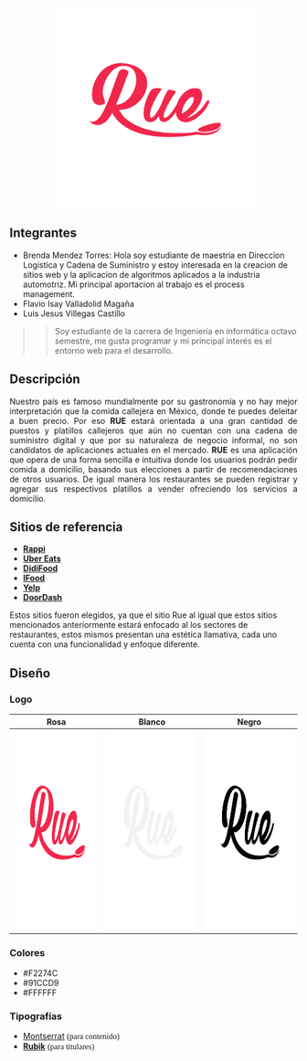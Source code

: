 <!-- ![](design/Rue_logo_pink.png) -->
<div align="center">
<img src="./design/Rue_logo_pink.png" width="350" height="350">
</div>

## Integrantes
* Brenda Mendez Torres:
Hola soy estudiante de maestria en Direccion Logistica y Cadena de Suministro y estoy interesada en la creacion de sitios web y la aplicacion de algoritmos aplicados a la industria automotriz. Mi principal aportacion al trabajo es el process management. 
* Flavio Isay Valladolid Magaña
* Luis Jesus Villegas Castillo
>> Soy estudiante de la carrera de Ingeniería en informática octavo semestre, me gusta programar y mi principal interés es el entorno web para el desarrollo.


## Descripción
<p align="justify">
Nuestro país es famoso mundialmente por su gastronomía y no hay mejor interpretación que la comida callejera en México, donde te puedes deleitar a buen precio. Por eso <strong>RUE</strong> estará orientada a una gran cantidad de puestos y platillos callejeros que aún no cuentan con una cadena de suministro digital y que por su naturaleza de negocio informal, no son candidatos de aplicaciones actuales en el mercado. 
<strong>RUE</strong> es una aplicación que opera de una forma sencilla e intuitiva donde los usuarios  podrán pedir comida a domicilio, basando sus elecciones a partir de recomendaciones de otros usuarios.
De igual manera los restaurantes se pueden registrar y agregar sus respectivos platillos a vender ofreciendo los servicios a domicilio.
</p>

## Sitios de referencia
* **[Rappi](https://www.rappi.com.mx/)**
* **[Uber Eats](https://www.ubereats.com/)**
* **[DidiFood](https://www.didi-food.com/es-MX)**
* **[IFood](http://ifoodmexico.com.mx/)**
* **[Yelp](https://www.yelp.com/)**
* **[DoorDash](https://www.doordash.com/)**

<ppEl align="justify">Estos sitios fueron elegidos, ya que el sitio Rue al igual que estos sitios mencionados anteriormente estará enfocado al los sectores de restaurantes, estos mismos presentan una estética llamativa, cada uno cuenta con una funcionalidad y enfoque diferente.</ppEl>

## Diseño

### Logo

|   Rosa   |  Blanco |  Negro |
| ---- | ---- | ---- |
| <img src="./design/Rue_logo_pink.png" width="350" height="350">  | <img src="./design/Rue_logo_white.png" width="350" height="350">   |    <img src="./design/Rue_logo_black.png" width="350" height="350">  |




### Colores
- #F2274C
- #91CCD9
- #FFFFFF

### Tipografías
- [Montserrat](https://fonts.google.com/specimen/Montserrat?query=montserrat) <span style="font-family:Montserrat">(para contenido)</span>
- [**Rubik**](https://fonts.google.com/specimen/Rubik?query=rubik) <span style="font-family:Rubik">(para titulares)</span>

